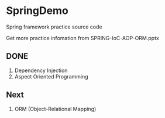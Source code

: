 SpringDemo
==========

Spring framework practice source code

Get more practice infomation from SPRING-IoC-AOP-ORM.pptx

DONE
------

1. Dependency Injection
2. Aspect Oriented Programming


Next
------

1. ORM (Object-Relational Mapping)
